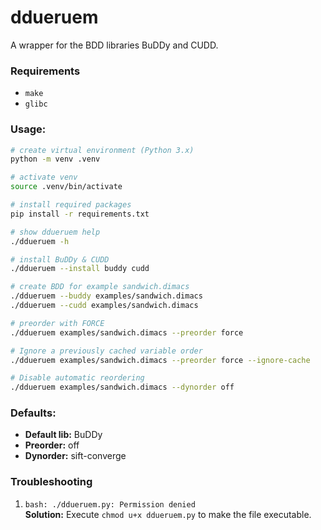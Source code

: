 # ddueruem
A wrapper for the BDD libraries BuDDy and CUDD.

### Requirements
* `make`
* `glibc`

### Usage:
```bash
# create virtual environment (Python 3.x)
python -m venv .venv

# activate venv
source .venv/bin/activate

# install required packages
pip install -r requirements.txt

# show ddueruem help
./ddueruem -h

# install BuDDy & CUDD
./ddueruem --install buddy cudd

# create BDD for example sandwich.dimacs
./ddueruem --buddy examples/sandwich.dimacs
./ddueruem --cudd examples/sandwich.dimacs

# preorder with FORCE
./ddueruem examples/sandwich.dimacs --preorder force

# Ignore a previously cached variable order
./ddueruem examples/sandwich.dimacs --preorder force --ignore-cache

# Disable automatic reordering
./ddueruem examples/sandwich.dimacs --dynorder off
```

### Defaults:
* **Default lib:** BuDDy
* **Preorder:** off
* **Dynorder:** sift-converge

### Troubleshooting
1) `bash: ./ddueruem.py: Permission denied` <br>
**Solution:** Execute `chmod u+x ddueruem.py` to make the file executable.

